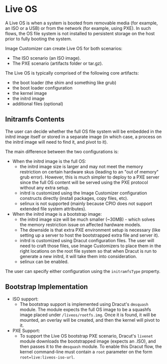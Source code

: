 # Live OS

A Live OS is when a system is booted from removable media (for example, an ISO
or a USB) or from the network (for example, using PXE). In such flows, the OS
file system is not installed to persistent storage on the host prior to fully
booting the system.

Image Customizer can create Live OS for both scenarios:
- The ISO scenario (an ISO image).
- The PXE scenario (artifacts folder or tar.gz).

The Live OS is typically comprised of the following core artifacts:
- the boot loader (the shim and something like grub)
- the boot loader configuration
- the kernel image
- the initrd image
- additional files (optional)

## Initramfs Contents

The user can decide whether the full OS file system will be embedded in the
initrd image itself or stored in a separate image (in which case, a process
on the initrd image will need to find it, and pivot to it).

The main difference between the two configurations is:
- When the initrd image is the full OS:
  - the initrd image size is larger and may not meet the memory restriction on
    certain hardware skus (leading to an "out of memory" grub error). However,
    this is much simpler to deploy to a PXE server since the full OS content
    will be served using the PXE protocol without any extra setup.
  - initrd is customized using the Image Customizer configuration constructs
    directly (install packages, copy files, etc).
  - selinux is not supported (mainly because CPIO does not support extended file
    system attributes).
- When the initrd image is a bootstrap image:
  - the initrd image size will be much smaller (~30MB) - which solves the memory
    restriction issue on affected hardware models.
  - The downside is that extra PXE environment setup is necessary (like setting up
    a server to host the bootstrapped extra file and server it).
  - initrd is customized using Dracut configuration files. The user will need to
    craft those files, use Image Customizers to place them in the right locations
    on the root file system so that when Dracut is run to generate a new initrd,
    it will take them into consideration.
  - selinux can be enabled.

The user can specify either configuration using the `initramfsType` property.

## Bootstrap Implementation

- ISO support:
  - The bootstrap support is implemented using Dracut's `dmsquash` module. The
    module expects the full OS image to be a squashfs image placed under
    `/liveos/rootfs.img`. Once it is found, it will be mounted, an overlay will
    be created, and then the kernel will pivot to it.
- PXE Support:
  - To support the Live OS bootstrap PXE scenario, Dracut's `livenet` module
    downloads the bootstrapped image (expects an .ISO), and then passes it to the
    `dmsquash` module. To enable this Dracut flow, the kernel command-line must
    contain a `root` parameter on the form `root=live:liveos-iso-url`.
